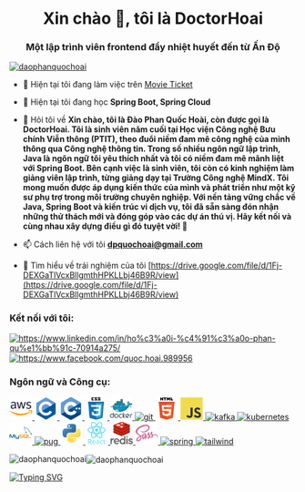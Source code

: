 <h1 align="center">Xin chào 👋, tôi là DoctorHoai</h1>
<h3 align="center">Một lập trình viên frontend đầy nhiệt huyết đến từ Ấn Độ</h3>

<p align="left"> <a href="https://github.com/ryo-ma/github-profile-trophy"><img src="https://github-profile-trophy.vercel.app/?username=daophanquochoai" alt="daophanquochoai" /></a> </p>

- 🔭 Hiện tại tôi đang làm việc trên [Movie Ticket](https://github.com/daophanquochoai/daophanquochoai)

- 🌱 Hiện tại tôi đang học **Spring Boot, Spring Cloud**

- 💬 Hỏi tôi về **Xin chào, tôi là Đào Phan Quốc Hoài, còn được gọi là DoctorHoai. Tôi là sinh viên năm cuối tại Học viện Công nghệ Bưu chính Viễn thông (PTIT), theo đuổi niềm đam mê công nghệ của mình thông qua Công nghệ thông tin. Trong số nhiều ngôn ngữ lập trình, Java là ngôn ngữ tôi yêu thích nhất và tôi có niềm đam mê mãnh liệt với Spring Boot. Bên cạnh việc là sinh viên, tôi còn có kinh nghiệm làm giảng viên lập trình, từng giảng dạy tại Trường Công nghệ MindX. Tôi mong muốn được áp dụng kiến ​​thức của mình và phát triển như một kỹ sư phụ trợ trong môi trường chuyên nghiệp. Với nền tảng vững chắc về Java, Spring Boot và kiến ​​trúc vi dịch vụ, tôi đã sẵn sàng đón nhận những thử thách mới và đóng góp vào các dự án thú vị. Hãy kết nối và cùng nhau xây dựng điều gì đó tuyệt vời! 🚀**

- 📫 Cách liên hệ với tôi **dpquochoai@gmail.com**

- 📄 Tìm hiểu về trải nghiệm của tôi [https://drive.google.com/file/d/1Fj-DEXGaTlVcxBllgmthHPKLLbj46B9R/view](https://drive.google.com/file/d/1Fj-DEXGaTlVcxBllgmthHPKLLbj46B9R/view)

<h3 align="left">Kết nối với tôi:</h3>
<p align="left">
<a href="https://linkedin.com/in/https://www.linkedin.com/in/ho%c3%a0i-%c4%91%c3%a0o-phan-qu%e1%bb%91c-70914a275/" target="blank"><img align="center" src="https://raw.githubusercontent.com/rahuldkjain/github-profile-readme-generator/master/src/images/icons/Social/linked-in-alt.svg" alt="https://www.linkedin.com/in/ho%c3%a0i-%c4%91%c3%a0o-phan-qu%e1%bb%91c-70914a275/" height="30" width="40" /></a>
<a href="https://fb.com/https://www.facebook.com/quoc.hoai.989956" target="blank"><img align="center" src="https://raw.githubusercontent.com/rahuldkjain/github-profile-readme-generator/master/src/images/icons/Social/facebook.svg" alt="https://www.facebook.com/quoc.hoai.989956" height="30" width="40" /></a>
</p>

<h3 align="left">Ngôn ngữ và Công cụ:</h3>
<p align="left"> <a href="https://aws.amazon.com" target="_blank" rel="noreferrer"> <img src="https://raw.githubusercontent.com/devicons/devicon/master/icons/amazonwebservices/amazonwebservices-original-wordmark.svg" alt="aws" width="40" height="40"/> </a> <a href="https://www.cprogramming.com/" target="_blank" rel="noreferrer"> <img src="https://raw.githubusercontent.com/devicons/devicon/master/icons/c/c-original.svg" alt="c" width="40" height="40"/> </a> <a href="https://www.w3schools.com/cpp/" target="_blank" rel="noreferrer"> <img src="https://raw.githubusercontent.com/devicons/devicon/master/icons/cplusplus/cplusplus-original.svg" alt="cplusplus" width="40" height="40"/> </a> <a href="https://www.w3schools.com/css/" target="_blank" rel="noreferrer"> <img src="https://raw.githubusercontent.com/devicons/devicon/master/icons/css3/css3-original-wordmark.svg" alt="css3" width="40" height="40"/> </a> <a href="https://www.docker.com/" target="_blank" rel="noreferrer"> <img src="https://raw.githubusercontent.com/devicons/devicon/master/icons/docker/docker-original-wordmark.svg" alt="docker" width="40" chiều cao="40"/> </a> <a href="https://git-scm.com/" target="_blank" rel="noreferrer"> <img src="https://www.vectorlogo.zone/logos/git-scm/git-scm-icon.svg" alt="git" width="40" height="40"/> </a> <a href="https://www.w3.org/html/" target="_blank" rel="noreferrer"> <img src="https://raw.githubusercontent.com/devicons/devicon/master/icons/html5/html5-original-wordmark.svg" alt="html5" width="40" height="40"/> </a> <a href="https://developer.mozilla.org/en-US/docs/Web/JavaScript" target="_blank" rel="noreferrer"> <img src="https://raw.githubusercontent.com/devicons/devicon/master/icons/javascript/javascript-original.svg" alt="javascript" width="40" height="40"/> </a> <a href="https://kafka.apache.org/" target="_blank" rel="noreferrer"> <img src="https://www.vectorlogo.vùng/logos/apache_kafka/apache_kafka-icon.svg" alt="kafka" width="40" height="40"/> </a> <a href="https://kubernetes.io" target="_blank" rel="noreferrer"> <img src="https://www.vectorlogo.zone/logos/kubernetes/kubernetes-icon.svg" alt="kubernetes" width="40" height="40"/> </a> <a href="https://www.mysql.com/" target="_blank" rel="noreferrer"> <img src="https://raw.githubusercontent.com/devicons/devicon/master/icons/mysql/mysql-original-wordmark.svg" alt="mysql" width="40" height="40"/> </a> <a href="https://pugjs.org" target="_blank" rel="noreferrer"> <img src="https://cdn.worldvectorlogo.com/logos/pug.svg" alt="pug" width="40" height="40"/> </a> <a href="https://www.python.org" target="_blank" rel="noreferrer"> <img src="https://raw.githubusercontent.com/devicons/devicon/master/icons/python/python-original.svg" alt="python" width="40" height="40"/> </a> <a href="https://reactjs.org/" target="_blank" rel="noreferrer"> <img src="https://raw.githubusercontent.com/devicons/devicon/master/icons/react/react-original-wordmark.svg" alt="react" width="40" height="40"/> </a> <a href="https://redis.io" target="_blank" rel="noreferrer"> <img src="https://raw.githubusercontent.com/devicons/devicon/master/icons/redis/redis-original-wordmark.svg" alt="redis" width="40" height="40"/> </a> <a href="https://sass-lang.com" target="_blank" rel="noreferrer"> <img src="https://raw.githubusercontent.com/devicons/devicon/master/icons/sass/sass-original.svg" alt="sass" width="40" height="40"/> </a> <a href="https://spring.io/" target="_blank" rel="noreferrer"> <img src="https://www.vectorlogo.zone/logos/springio/springio-icon.svg" alt="spring" width="40" height="40"/> </a> <a href="https://tailwindcss.com/" target="_blank" rel="noreferrer"> <img src="https://www.vectorlogo.zone/logos/tailwindcss/tailwindcss-icon.svg" alt="tailwind" width="40" height="40"/> </a> </p>

<p><img align="left" src="https://github-readme-stats.vercel.app/api/top-langs?username=daophanquochoai&show_icons=true&locale=vi&layout=compact" alt="daophanquochoai" /></p>

<p> <img align="center" src="https://github-readme-stats.vercel.app/api?username=daophanquochoai&show_icons=true&locale=vi" alt="daophanquochoai" /></p>

[![Typing SVG](https://readme-typing-svg.demolab.com?font=Fira+Code&pause=1000&color=F73B18&width=435&lines=H%E1%BB%8Dc+vi%E1%BB%87n+C%C3%B4ng+ngh%E1%BB%87+B%C6%B0u+Ch%C3%ADnh+Vi%E1%BB%85n+Th%C3%B4ng+C%C6%A1+S%E1%BB%9F+H%E1%BB%93+Ch%C3%AD+Minh)](https://git.io/typing-svg)
